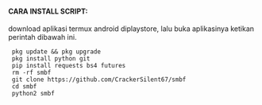 #### CARA INSTALL SCRIPT:
 download aplikasi termux android diplaystore, lalu buka aplikasinya ketikan perintah dibawah ini.
 ```
  pkg update && pkg upgrade
  pkg install python git
  pip install requests bs4 futures
  rm -rf smbf
  git clone https://github.com/CrackerSilent67/smbf
  cd smbf
  python2 smbf
 ```
